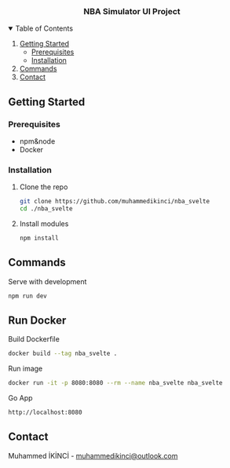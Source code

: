 <br />
<p align="center">
  <h3 align="center">NBA Simulator UI Project</h3>
</p>

<details open="open">
  <summary>Table of Contents</summary>
  <ol>
    <li>
      <a href="#getting-started">Getting Started</a>
      <ul>
        <li><a href="#prerequisites">Prerequisites</a></li>
        <li><a href="#installation">Installation</a></li>
      </ul>
    </li>
    <li><a href="#commands">Commands</a></li>
    <li><a href="#contact">Contact</a></li>
  </ol>
</details>

## Getting Started

### Prerequisites

* npm&node
* Docker

### Installation

1. Clone the repo
   ```sh
   git clone https://github.com/muhammedikinci/nba_svelte
   cd ./nba_svelte
   ```
2. Install modules
   ```sh
   npm install
   ```

## Commands

Serve with development
```sh
npm run dev
```

## Run Docker

Build Dockerfile
```sh
docker build --tag nba_svelte .
```

Run image
```sh
docker run -it -p 8080:8080 --rm --name nba_svelte nba_svelte
```

Go App
```sh
http://localhost:8080
```

## Contact

Muhammed İKİNCİ - muhammedikinci@outlook.com